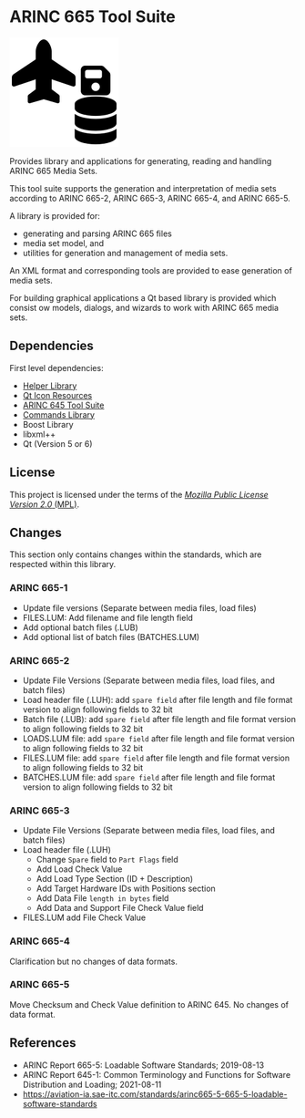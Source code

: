 # ARINC 665 Tool Suite
![ProjectLogo.svg](ProjectLogo.svg)

Provides library and applications for generating, reading and handling ARINC 665
Media Sets.

This tool suite supports the generation and interpretation of media sets 
according to ARINC 665-2, ARINC 665-3, ARINC 665-4, and ARINC 665-5.

A library is provided for:
 - generating and parsing ARINC 665 files
 - media set model, and
 - utilities for generation and management of media sets.

An XML format and corresponding tools are provided to ease generation of media 
sets.

For building graphical applications a Qt based library is provided which 
consist ow models, dialogs, and wizards to work with ARINC 665 media sets.

## Dependencies
First level dependencies:
- [Helper Library](https://git.thomas-vogt.de/thomas-vogt/helper)
- [Qt Icon Resources](https://git.thomas-vogt.de/thomas-vogt/qt_icon_resources)
- [ARINC 645 Tool Suite](https://git.thomas-vogt.de/thomas-vogt/arinc_645)
- [Commands Library](https://git.thomas-vogt.de/thomas-vogt/commands)
- Boost Library
- libxml++
- Qt (Version 5 or 6)

## License
This project is licensed under the terms of the [*Mozilla Public License Version 2.0* (MPL)](LICENSE).

## Changes
This section only contains changes within the standards, which are respected
within this library.

### ARINC 665-1
 - Update file versions (Separate between media files, load files)
 - FILES.LUM: Add filename and file length field
 - Add optional batch files (.LUB)
 - Add optional list of batch files (BATCHES.LUM)

### ARINC 665-2
 - Update File Versions (Separate between media files, load files, and batch 
   files)
 - Load header file (.LUH): add `spare field` after file length and file format 
   version to align following fields to 32 bit
 - Batch file (.LUB): add `spare field` after file length and file format 
   version to align following fields to 32 bit
 - LOADS.LUM file: add `spare field` after file length and file format version
   to align following fields to 32 bit
 - FILES.LUM file: add `spare field` after file length and file format version
   to align following fields to 32 bit
 - BATCHES.LUM file: add `spare field` after file length and file format version
   to align following fields to 32 bit

### ARINC 665-3
 - Update File Versions (Separate between media files, load files, and batch
   files)
 - Load header file (.LUH)
   - Change `Spare` field to `Part Flags` field
   - Add Load Check Value
   - Add Load Type Section (ID + Description)
   - Add Target Hardware IDs with Positions section
   - Add Data File `length in bytes` field
   - Add Data and Support File Check Value field
 - FILES.LUM add File Check Value

### ARINC 665-4
Clarification but no changes of data formats.

### ARINC 665-5
Move Checksum and Check Value definition to ARINC 645.
No changes of data format.

## References
 - ARINC Report 665-5:
   Loadable Software Standards;
   2019-08-13
 - ARINC Report 645-1:
   Common Terminology and Functions for Software Distribution and Loading;
   2021-08-11
 - https://aviation-ia.sae-itc.com/standards/arinc665-5-665-5-loadable-software-standards
